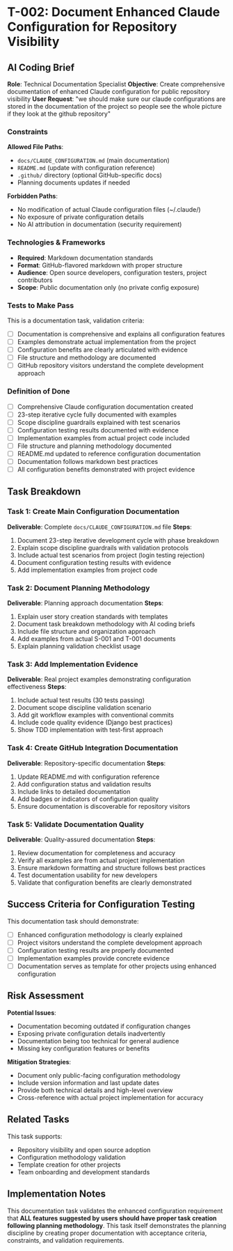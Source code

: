 # T-002: Document Enhanced Claude Configuration for Repository Visibility

## AI Coding Brief

**Role**: Technical Documentation Specialist
**Objective**: Create comprehensive documentation of enhanced Claude configuration for public repository visibility
**User Request**: "we should make sure our claude configurations are stored in the documentation of the project so people see the whole picture if they look at the github repository"

### Constraints
**Allowed File Paths**:
- `docs/CLAUDE_CONFIGURATION.md` (main documentation)
- `README.md` (update with configuration reference)
- `.github/` directory (optional GitHub-specific docs)
- Planning documents updates if needed

**Forbidden Paths**:
- No modification of actual Claude configuration files (~/.claude/)
- No exposure of private configuration details
- No AI attribution in documentation (security requirement)

### Technologies & Frameworks
- **Required**: Markdown documentation standards
- **Format**: GitHub-flavored markdown with proper structure
- **Audience**: Open source developers, configuration testers, project contributors
- **Scope**: Public documentation only (no private config exposure)

### Tests to Make Pass
This is a documentation task, validation criteria:
- [ ] Documentation is comprehensive and explains all configuration features
- [ ] Examples demonstrate actual implementation from the project
- [ ] Configuration benefits are clearly articulated with evidence
- [ ] File structure and methodology are documented
- [ ] GitHub repository visitors understand the complete development approach

### Definition of Done
- [ ] Comprehensive Claude configuration documentation created
- [ ] 23-step iterative cycle fully documented with examples
- [ ] Scope discipline guardrails explained with test scenarios
- [ ] Configuration testing results documented with evidence
- [ ] Implementation examples from actual project code included
- [ ] File structure and planning methodology documented
- [ ] README.md updated to reference configuration documentation
- [ ] Documentation follows markdown best practices
- [ ] All configuration benefits demonstrated with project evidence

## Task Breakdown

### Task 1: Create Main Configuration Documentation
**Deliverable**: Complete `docs/CLAUDE_CONFIGURATION.md` file
**Steps**:
1. Document 23-step iterative development cycle with phase breakdown
2. Explain scope discipline guardrails with validation protocols
3. Include actual test scenarios from project (login testing rejection)
4. Document configuration testing results with evidence
5. Add implementation examples from project code

### Task 2: Document Planning Methodology
**Deliverable**: Planning approach documentation
**Steps**:
1. Explain user story creation standards with templates
2. Document task breakdown methodology with AI coding briefs
3. Include file structure and organization approach
4. Add examples from actual S-001 and T-001 documents
5. Explain planning validation checklist usage

### Task 3: Add Implementation Evidence
**Deliverable**: Real project examples demonstrating configuration effectiveness
**Steps**:
1. Include actual test results (30 tests passing)
2. Document scope discipline validation scenario
3. Add git workflow examples with conventional commits
4. Include code quality evidence (Django best practices)
5. Show TDD implementation with test-first approach

### Task 4: Create GitHub Integration Documentation
**Deliverable**: Repository-specific documentation
**Steps**:
1. Update README.md with configuration reference
2. Add configuration status and validation results
3. Include links to detailed documentation
4. Add badges or indicators of configuration quality
5. Ensure documentation is discoverable for repository visitors

### Task 5: Validate Documentation Quality
**Deliverable**: Quality-assured documentation
**Steps**:
1. Review documentation for completeness and accuracy
2. Verify all examples are from actual project implementation
3. Ensure markdown formatting and structure follows best practices
4. Test documentation usability for new developers
5. Validate that configuration benefits are clearly demonstrated

## Success Criteria for Configuration Testing

This documentation task should demonstrate:
- [ ] Enhanced configuration methodology is clearly explained
- [ ] Project visitors understand the complete development approach
- [ ] Configuration testing results are properly documented
- [ ] Implementation examples provide concrete evidence
- [ ] Documentation serves as template for other projects using enhanced configuration

## Risk Assessment

**Potential Issues**:
- Documentation becoming outdated if configuration changes
- Exposing private configuration details inadvertently
- Documentation being too technical for general audience
- Missing key configuration features or benefits

**Mitigation Strategies**:
- Document only public-facing configuration methodology
- Include version information and last update dates
- Provide both technical details and high-level overview
- Cross-reference with actual project implementation for accuracy

## Related Tasks

This task supports:
- Repository visibility and open source adoption
- Configuration methodology validation
- Template creation for other projects
- Team onboarding and development standards

## Implementation Notes

This documentation task validates the enhanced configuration requirement that **ALL features suggested by users should have proper task creation following planning methodology**. This task itself demonstrates the planning discipline by creating proper documentation with acceptance criteria, constraints, and validation requirements.